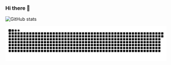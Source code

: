 ### Hi there 👋


![GitHub stats](https://github-readme-stats.vercel.app/api?username=lkx000)



![](https://raw.githubusercontent.com/lkx000/lkx000/main/github-contribution-grid-snake.svg)


